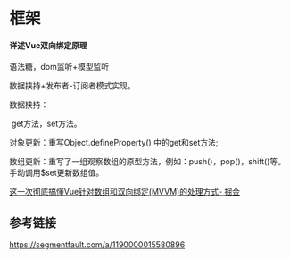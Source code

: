 # 框架

#### 详述Vue双向绑定原理

语法糖，dom监听+模型监听

数据挟持+发布者-订阅者模式实现。

数据挟持：

​	get方法，set方法。

对象更新：重写Object.defineProperty() 中的get和set方法;

数组更新：重写了一组观察数组的原型方法，例如：push()，pop()，shift()等。手动调用$set更新数组值。



[这一次彻底搞懂Vue针对数组和双向绑定(MVVM)的处理方式- 掘金](https://juejin.im/post/5af665186fb9a07aa83ecde0)



## 参考链接

<https://segmentfault.com/a/1190000015580896>